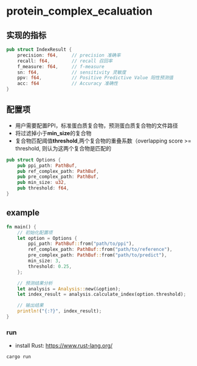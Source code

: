 # protein_complex_ecaluation

## 实现的指标
```rust
pub struct IndexResult {
    precision: f64,     // precision 准确率
    recall: f64,        // recall 召回率
    f_measure: f64,     // f-measure 
    sn: f64,            // sensitivity 灵敏度
    ppv: f64,           // Positive Predictive Value 阳性预测值
    acc: f64            // Accuracy 准确性
}
```

## 配置项
- 用户需要配置PPI，标准蛋白质复合物，预测蛋白质复合物的文件路径
- 将过滤掉小于**min_size**的复合物
- 复合物匹配阈值**threshold**,两个复合物的重叠系数（overlapping score >= threshold, 则认为这两个复合物是匹配的
```rust
pub struct Options {
    pub ppi_path: PathBuf,
    pub ref_complex_path: PathBuf,
    pub pre_complex_path: PathBuf,
    pub min_size: u32,
    pub threshold: f64,
}
```
## example
```rust
fn main() {
    // 初始化配置项
    let option = Options {
        ppi_path: PathBuf::from("path/to/ppi"),
        ref_complex_path: PathBuf::from("path/to/reference"),
        pre_complex_path: PathBuf::from("path/to/predict"),
        min_size: 3,
        threshold: 0.25,
    };

    // 预测结果分析
    let analysis = Analysis::new(&option);
    let index_result = analysis.calculate_index(option.threshold);

    // 输出结果
    println!("{:?}", index_result);
}

```
### run
- install Rust: https://www.rust-lang.org/
```shell
cargo run
```
